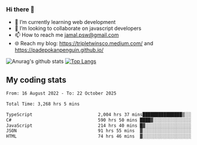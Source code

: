 ### Hi there 👋

<!--
**padepokanpenguin/padepokanpenguin** is a ✨ _special_ ✨ repository because its `README.md` (this file) appears on your GitHub profile.
-->

- 🌱 I’m currently learning  web development
- 👯 I’m looking to collaborate on javascript developers
- 📫 How to reach me jamal.psw@gmail.com
- 🌐 Reach my blog:
   https://tripletwinsco.medium.com/ and
   https://padepokanpenguin.github.io/

![Anurag's github stats](https://github-readme-stats.vercel.app/api?username=padepokanpenguin&count_private=true&disable_animations=false&show_icons=true&theme=default)
[![Top Langs](https://github-readme-stats.vercel.app/api/top-langs/?username=padepokanpenguin&theme=default&layout=compact)](https://github.com/padepokanpenguin)

## My coding stats

<!--START_SECTION:waka-->

```txt
From: 16 August 2022 - To: 22 October 2025

Total Time: 3,268 hrs 5 mins

TypeScript                         2,004 hrs 37 mins███████████████▒░░░░░░░░░   61.34 %
C#                                 590 hrs 50 mins ████▓░░░░░░░░░░░░░░░░░░░░   18.08 %
JavaScript                         214 hrs 40 mins █▓░░░░░░░░░░░░░░░░░░░░░░░   06.57 %
JSON                               91 hrs 55 mins  ▓░░░░░░░░░░░░░░░░░░░░░░░░   02.81 %
HTML                               74 hrs 46 mins  ▓░░░░░░░░░░░░░░░░░░░░░░░░   02.29 %
```

<!--END_SECTION:waka-->


